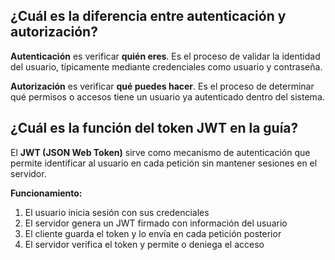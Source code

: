 ## ¿Cuál es la diferencia entre autenticación y autorización?

**Autenticación** es verificar **quién eres**. Es el proceso de validar la identidad del usuario, típicamente mediante credenciales como usuario y contraseña.

**Autorización** es verificar **qué puedes hacer**. Es el proceso de determinar qué permisos o accesos tiene un usuario ya autenticado dentro del sistema.
## ¿Cuál es la función del token JWT en la guía?

El **JWT (JSON Web Token)** sirve como mecanismo de autenticación que permite identificar al usuario en cada petición sin mantener sesiones en el servidor.

**Funcionamiento:**
1. El usuario inicia sesión con sus credenciales
2. El servidor genera un JWT firmado con información del usuario
3. El cliente guarda el token y lo envía en cada petición posterior
4. El servidor verifica el token y permite o deniega el acceso